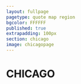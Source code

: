 ```yaml
---
layout: fullpage
pagetype: quote map region
bgcolor: FFFFFF
published: true
extrapadding: 100px
section: chicago
image: chicagopage
---
```


<div id="chicago"></div>

# CHICAGO
